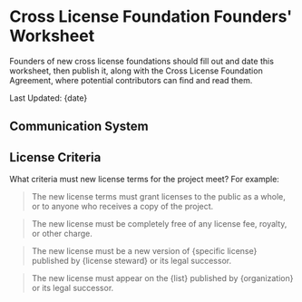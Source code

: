 # Cross License Foundation Founders' Worksheet

Founders of new cross license foundations should fill out and date this worksheet, then publish it, along with the Cross License Foundation Agreement, where potential contributors can find and read them.

Last Updated: {date}

## Communication System

## License Criteria

What criteria must new license terms for the project meet?  For example:

> The new license terms must grant licenses to the public as a whole, or to anyone who receives a copy of the project.

> The new license must be completely free of any license fee, royalty, or other charge.

> The new license must be a new version of {specific license} published by {license steward} or its legal successor.

> The new license must appear on the {list} published by {organization} or its legal successor.
